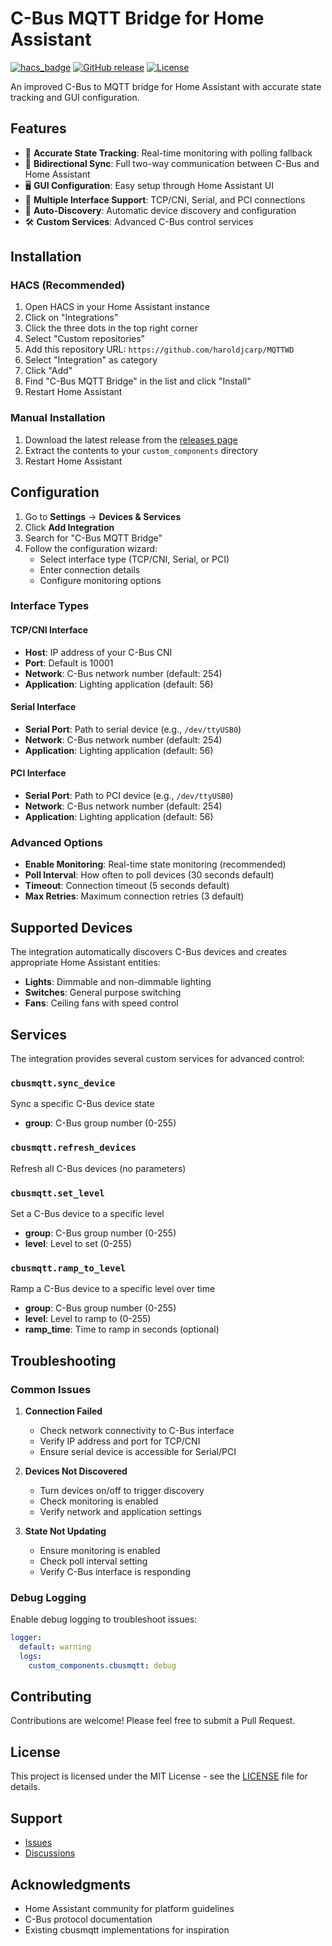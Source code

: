 # C-Bus MQTT Bridge for Home Assistant

[![hacs_badge](https://img.shields.io/badge/HACS-Custom-41BDF5.svg)](https://github.com/hacs/integration)
[![GitHub release](https://img.shields.io/github/release/haroldjcarp/MQTTWD.svg)](https://github.com/haroldjcarp/MQTTWD/releases)
[![License](https://img.shields.io/github/license/haroldjcarp/MQTTWD.svg)](LICENSE)

An improved C-Bus to MQTT bridge for Home Assistant with accurate state tracking and GUI configuration.

## Features

- 🎯 **Accurate State Tracking**: Real-time monitoring with polling fallback
- 🔄 **Bidirectional Sync**: Full two-way communication between C-Bus and Home Assistant
- 🖥️ **GUI Configuration**: Easy setup through Home Assistant UI
- 🔧 **Multiple Interface Support**: TCP/CNI, Serial, and PCI connections
- 📱 **Auto-Discovery**: Automatic device discovery and configuration
- 🛠️ **Custom Services**: Advanced C-Bus control services

## Installation

### HACS (Recommended)

1. Open HACS in your Home Assistant instance
2. Click on "Integrations"
3. Click the three dots in the top right corner
4. Select "Custom repositories"
5. Add this repository URL: `https://github.com/haroldjcarp/MQTTWD`
6. Select "Integration" as category
7. Click "Add"
8. Find "C-Bus MQTT Bridge" in the list and click "Install"
9. Restart Home Assistant

### Manual Installation

1. Download the latest release from the [releases page](https://github.com/haroldjcarp/MQTTWD/releases)
2. Extract the contents to your `custom_components` directory
3. Restart Home Assistant

## Configuration

1. Go to **Settings** → **Devices & Services**
2. Click **Add Integration**
3. Search for "C-Bus MQTT Bridge"
4. Follow the configuration wizard:
   - Select interface type (TCP/CNI, Serial, or PCI)
   - Enter connection details
   - Configure monitoring options

### Interface Types

#### TCP/CNI Interface
- **Host**: IP address of your C-Bus CNI
- **Port**: Default is 10001
- **Network**: C-Bus network number (default: 254)
- **Application**: Lighting application (default: 56)

#### Serial Interface
- **Serial Port**: Path to serial device (e.g., `/dev/ttyUSB0`)
- **Network**: C-Bus network number (default: 254)
- **Application**: Lighting application (default: 56)

#### PCI Interface
- **Serial Port**: Path to PCI device (e.g., `/dev/ttyUSB0`)
- **Network**: C-Bus network number (default: 254)
- **Application**: Lighting application (default: 56)

### Advanced Options

- **Enable Monitoring**: Real-time state monitoring (recommended)
- **Poll Interval**: How often to poll devices (30 seconds default)
- **Timeout**: Connection timeout (5 seconds default)
- **Max Retries**: Maximum connection retries (3 default)

## Supported Devices

The integration automatically discovers C-Bus devices and creates appropriate Home Assistant entities:

- **Lights**: Dimmable and non-dimmable lighting
- **Switches**: General purpose switching
- **Fans**: Ceiling fans with speed control

## Services

The integration provides several custom services for advanced control:

### `cbusmqtt.sync_device`
Sync a specific C-Bus device state
- **group**: C-Bus group number (0-255)

### `cbusmqtt.refresh_devices`
Refresh all C-Bus devices (no parameters)

### `cbusmqtt.set_level`
Set a C-Bus device to a specific level
- **group**: C-Bus group number (0-255)
- **level**: Level to set (0-255)

### `cbusmqtt.ramp_to_level`
Ramp a C-Bus device to a specific level over time
- **group**: C-Bus group number (0-255)
- **level**: Level to ramp to (0-255)
- **ramp_time**: Time to ramp in seconds (optional)

## Troubleshooting

### Common Issues

1. **Connection Failed**
   - Check network connectivity to C-Bus interface
   - Verify IP address and port for TCP/CNI
   - Ensure serial device is accessible for Serial/PCI

2. **Devices Not Discovered**
   - Turn devices on/off to trigger discovery
   - Check monitoring is enabled
   - Verify network and application settings

3. **State Not Updating**
   - Ensure monitoring is enabled
   - Check poll interval setting
   - Verify C-Bus interface is responding

### Debug Logging

Enable debug logging to troubleshoot issues:

```yaml
logger:
  default: warning
  logs:
    custom_components.cbusmqtt: debug
```

## Contributing

Contributions are welcome! Please feel free to submit a Pull Request.

## License

This project is licensed under the MIT License - see the [LICENSE](LICENSE) file for details.

## Support

- [Issues](https://github.com/haroldjcarp/MQTTWD/issues)
- [Discussions](https://github.com/haroldjcarp/MQTTWD/discussions)

## Acknowledgments

- Home Assistant community for platform guidelines
- C-Bus protocol documentation
- Existing cbusmqtt implementations for inspiration 